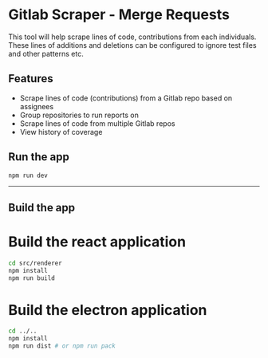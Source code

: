 # Gitlab Scraper - Merge Requests

This tool will help scrape lines of code, contributions from each individuals.
These lines of additions and deletions can be configured to ignore test files and other patterns etc.

## Features

- Scrape lines of code (contributions) from a Gitlab repo based on assignees
- Group repositories to run reports on
- Scrape lines of code from multiple Gitlab repos
- View history of coverage


## Run the app

```bash
npm run dev
```

---------------------

## Build the app

# Build the react application
```bash
cd src/renderer
npm install
npm run build
```

# Build the electron application
```bash
cd ../..
npm install
npm run dist # or npm run pack
```
